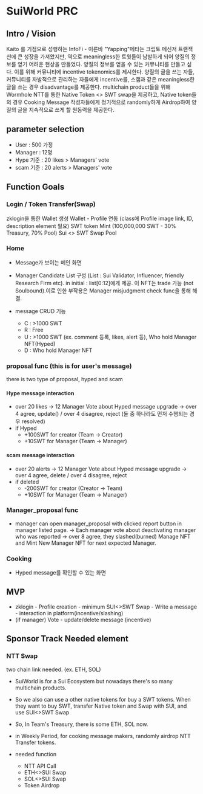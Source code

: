 # SuiWorld PRC

## Intro / Vision
Kaito 를 기점으로 성행하는 InfoFi - 이른바 "Yapping"메타는 크립토 메신저 트랜잭션에 큰 성장을 가져왔지만, 역으로 meaningless한 트윗들이 남발하게 되어 양질의 정보를 얻기 어려운 현상을 만들었다.
양질의 정보를 얻을 수 있는 커뮤니티를 만들고 싶다. 이를 위해 커뮤니티에 incentive tokenomics를 제시한다. 양질의 글을 쓰는 자들, 커뮤니티를 자발적으로 관리하는 자들에게 incentive를, 스캠과 같은 meaningless한 글을 쓰는 경우 disadvantage를 제공한다. multichain product들을 위해 Wormhole NTT를 통한 Native Token <> SWT swap을 제공하고, Native token들의 경우 Cooking Message 작성자들에게 정기적으로 randomly하게 Airdrop하여 양질의 글을 지속적으로 쓰게 할 원동력을 제공한다.

## parameter selection

- User : 500 가정
- Manager : 12명
- Hype 기준 : 20 likes > Managers' vote
- scam 기준 : 20 alerts > Managers' vote

## Function Goals

### Login / Token Transfer(Swap)
zklogin을 통한 Wallet 생성
Wallet - Profile 연동 (class에 Profile image link, ID, description element 필요)
SWT token Mint (100,000,000 SWT - 30% Treasury, 70% Pool)
Sui <> SWT Swap Pool

### Home
- Message가 보이는 메인 화면
- Manager Candidate List 구성 (List : Sui Validator, Influencer, friendly Research Firm etc). in initial : list[0:12]에게 제공. 이 NFT는 trade 가능 (not Soulbound).이로 인한 부작용은 Manager misjudgment check func을 통해 해결.

- message CRUD 기능
    - C : >1000 SWT
    - R : Free
    - U : >1000 SWT (ex. comment 등록, likes, alert 등), Who hold Manager NFT(Hyped)
    - D : Who hold Manager NFT

### proposal func (this is for user's message)
there is two type of proposal, hyped and scam
#### Hype message interaction
- over 20 likes -> 12 Manager Vote about Hyped message upgrade -> over 4 agree, update() / over 4 disagree, reject (둘 중 하나라도 먼저 수행되는 경우 resolved)
- if Hyped
    - +100SWT for creator (Team -> Creator)
    - +10SWT for Manager (Team -> Manager)

#### scam message interaction
- over 20 alerts -> 12 Manager Vote about Hyped message upgrade -> over 4 agree, delete / over 4 disagree, reject
- if deleted
    - -200SWT for creator (Creator -> Team)
    - +10SWT for Manager (Team -> Manager)

### Manager_proposal func
 - manager can open manager_proposal with clicked report button in manager listed page. -> Each manager vote about deactivating manager who was reported -> over 8 agree, they slashed(burned) Manage NFT and Mint New Manager NFT for next expected Manager.

### Cooking
 - Hyped message를 확인할 수 있는 화면

## MVP

- zklogin - Profile creation - minimum SUI<>SWT Swap - Write a message - interaction in platform(incentive/slashing)
- (if manager) Vote - update/delete message (incentive)


## Sponsor Track Needed element

### NTT Swap
two chain link needed.
(ex. ETH, SOL)

- SuiWorld is for a Sui Ecosystem but nowadays there's so many multichain products.
- So we also can use a other native tokens for buy a SWT tokens. When they want to buy SWT, transfer Native token and Swap with SUI, and use SUI<>SWT Swap
- So, In Team's Treasury, there is some ETH, SOL now.
- in Weekly Period, for cooking message makers, randomly airdrop NTT Transfer tokens.

- needed function
    - NTT API Call
    - ETH<>SUI Swap
    - SOL<>SUI Swap
    - Token Airdrop
